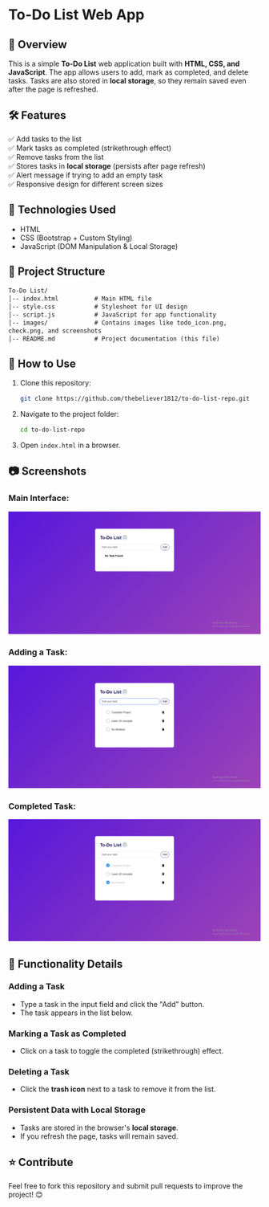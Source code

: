 # To-Do List Web App

## 📌 Overview

This is a simple **To-Do List** web application built with **HTML, CSS, and JavaScript**. The app allows users to add, mark as completed, and delete tasks. Tasks are also stored in **local storage**, so they remain saved even after the page is refreshed.

## 🛠️ Features

✅ Add tasks to the list\
✅ Mark tasks as completed (strikethrough effect)\
✅ Remove tasks from the list\
✅ Stores tasks in **local storage** (persists after page refresh)\
✅ Alert message if trying to add an empty task\
✅ Responsive design for different screen sizes

## 🎨 Technologies Used

- HTML
- CSS (Bootstrap + Custom Styling)
- JavaScript (DOM Manipulation & Local Storage)

## 👤 Project Structure

```
To-Do List/
│-- index.html          # Main HTML file
│-- style.css           # Stylesheet for UI design
│-- script.js           # JavaScript for app functionality
│-- images/             # Contains images like todo_icon.png, check.png, and screenshots
│-- README.md           # Project documentation (this file)
```

## 🚀 How to Use

1. Clone this repository:
   ```sh
   git clone https://github.com/thebeliever1812/to-do-list-repo.git
   ```
2. Navigate to the project folder:
   ```sh
   cd to-do-list-repo
   ```
3. Open `index.html` in a browser.

## 📷 Screenshots

### **Main Interface:**
![Main Interface](images/main-interface.png)

### **Adding a Task:**
![Adding a Task](images/add-task.png)

### **Completed Task:**
![Completed Task](images/completed-task.png)

## 📌 Functionality Details

### **Adding a Task**

- Type a task in the input field and click the "Add" button.
- The task appears in the list below.

### **Marking a Task as Completed**

- Click on a task to toggle the completed (strikethrough) effect.

### **Deleting a Task**

- Click the **trash icon** next to a task to remove it from the list.

### **Persistent Data with Local Storage**

- Tasks are stored in the browser's **local storage**.
- If you refresh the page, tasks will remain saved.

## ⭐ Contribute

Feel free to fork this repository and submit pull requests to improve the project! 😊

